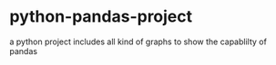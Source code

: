 # python-pandas-project
a python project includes all kind of graphs
to show the capablilty of pandas
